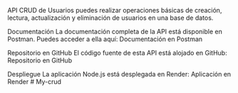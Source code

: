 API CRUD de Usuarios
puedes realizar operaciones básicas de creación, lectura, actualización y eliminación de usuarios en una base de datos.

Documentación
La documentación completa de la API está disponible en Postman. Puedes acceder a ella aquí: Documentación en Postman

Repositorio en GitHub
El código fuente de esta API está alojado en GitHub: Repositorio en GitHub

Despliegue
La aplicación Node.js está desplegada en Render: Aplicación en Render
#   M y - c r u d  
 